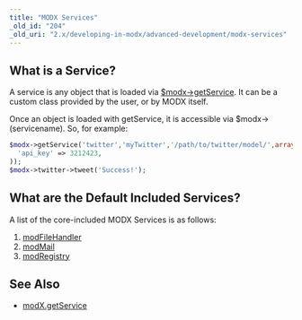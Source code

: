 ```yaml
---
title: "MODX Services"
_old_id: "204"
_old_uri: "2.x/developing-in-modx/advanced-development/modx-services"
---
```


## What is a Service?

A service is any object that is loaded via [$modx->getService](developing-in-modx/other-development-resources/class-reference/modx/modx.getservice "modX.getService"). It can be a custom class provided by the user, or by MODX itself.

Once an object is loaded with getService, it is accessible via $modx->(servicename). So, for example:

``` php 
$modx->getService('twitter','myTwitter','/path/to/twitter/model/',array(  
  'api_key' => 3212423,
));  
$modx->twitter->tweet('Success!');  

```

## What are the Default Included Services?

A list of the core-included MODX Services is as follows:

1. [modFileHandler](developing-in-modx/advanced-development/modx-services/modfilehandler)
2. [modMail](developing-in-modx/advanced-development/modx-services/modmail)
3. [modRegistry](developing-in-modx/advanced-development/modx-services/modregistry)

## See Also

- [modX.getService](developing-in-modx/other-development-resources/class-reference/modx/modx.getservice "modX.getService")